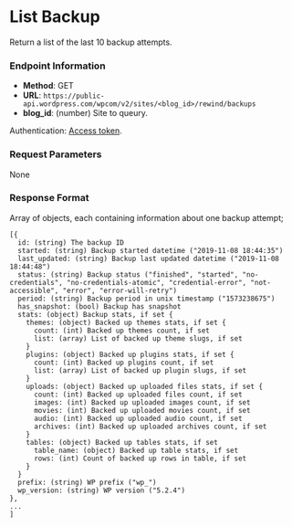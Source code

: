 # List Backup

Return a list of the last 10 backup attempts.

### Endpoint Information

- __Method__: GET
- __URL__: `https://public-api.wordpress.com/wpcom/v2/sites/<blog_id>/rewind/backups`
- __blog_id__: (number) Site to queury.

Authentication: [Access token](/jetpack/jetpack-start-endpoints/authentication.md).

### Request Parameters

None

### Response Format

Array of objects, each containing information about one backup attempt;

```
[{
  id: (string) The backup ID
  started: (string) Backup started datetime ("2019-11-08 18:44:35")
  last_updated: (string) Backup last updated datetime ("2019-11-08 18:44:48")
  status: (string) Backup status ("finished", "started", "no-credentials", "no-credentials-atomic", "credential-error", "not-accessible", "error", "error-will-retry")
  period: (string) Backup period in unix timestamp ("1573238675")
  has_snapshot: (bool) Backup has snapshot
  stats: (object) Backup stats, if set {
    themes: (object) Backed up themes stats, if set {
      count: (int) Backed up themes count, if set
      list: (array) List of backed up theme slugs, if set
    }
    plugins: (object) Backed up plugins stats, if set {
      count: (int) Backed up plugins count, if set
      list: (array) List of backed up plugin slugs, if set
    }
    uploads: (object) Backed up uploaded files stats, if set {
      count: (int) Backed up uploaded files count, if set
      images: (int) Backed up uploaded images count, if set
      movies: (int) Backed up uploaded movies count, if set
      audio: (int) Backed up uploaded audio count, if set
      archives: (int) Backed up uploaded archives count, if set
    }
    tables: (object) Backed up tables stats, if set
      table_name: (object) Backed up table stats, if set
      rows: (int) Count of backed up rows in table, if set
    }
  }
  prefix: (string) WP prefix ("wp_")
  wp_version: (string) WP version ("5.2.4")
},
...
]
```
